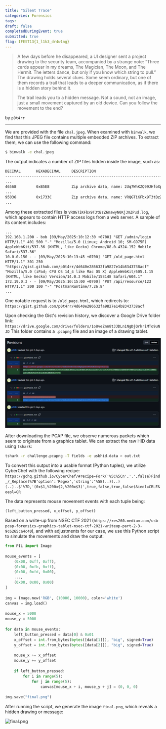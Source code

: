 ```yaml
---
title: "Silent Trace"
categories: Forensics
tags: 
draft: false
completedDuringEvent: true
submitted: true
flag: IFEST13{1_l1k3_dr4w1ng}
---
```

> A few days before he disappeared, a UI designer sent a project drawing to the security team, accompanied by a strange note: “Three cards appear in my dreams, The Magician, The Moon, and The Hermit. The letters dance, but only if you know which string to pull.” The drawing holds several clues. Some seem ordinary, but one of them records a trail that leads to a deeper communication, as if there is a hidden story behind it.
>
> The trail leads you to a hidden message. Not a sound, not an image, just a small movement captured by an old device. Can you follow the movement to the end?

by `p0t4rr`

---

We are provided with the file `chal.jpeg`. When examined with `binwalk`, we find that this JPEG file contains multiple embedded ZIP archives. To extract them, we can use the following command:

```bash
$ binwalk -e chal.jpeg                                   
```

The output indicates a number of ZIP files hidden inside the image, such as:

```bash
DECIMAL       HEXADECIMAL     DESCRIPTION
--------------------------------------------------------------------------------
...
46568         0xB5E8          Zip archive data, name: 2Uq7WhKZQ99JHfoXpNggwwygoYYR6oa0.log
...
95036         0x1733C         Zip archive data, name: VRQGTiKFbx9T3tBzZ6mawyN0Kj3mZPud.log
...
```

Among these extracted files is `VRQGTiKFbx9T3tBzZ6mawyN0Kj3mZPud.log`, which appears to contain HTTP access logs from a web server. A sample of its content includes:

```
...
192.168.1.200 - bob [09/May/2025:10:12:30 +0700] "GET /admin/login HTTP/1.1" 401 500 "-" "Mozilla/5.0 (Linux; Android 10; SM-G975F) AppleWebKit/537.36 (KHTML, like Gecko) Chrome/88.0.4324.152 Mobile Safari/537.36"
10.0.0.150 - - [09/May/2025:10:13:45 +0700] "GET /old_page.html HTTP/1.1" 301 250 "https://gist.github.com/p0t4rr/4d640e286632fa9827e14b8343738acf" "Mozilla/5.0 (iPad; CPU OS 14_4 like Mac OS X) AppleWebKit/605.1.15 (KHTML, like Gecko) Version/14.0.3 Mobile/15E148 Safari/604.1"
172.19.0.3 - - [09/May/2025:10:15:00 +0700] "PUT /api/resource/123 HTTP/1.1" 200 100 "-" "PostmanRuntime/7.26.8"
...
```

One notable request is to `/old_page.html`, which redirects to:
`https://gist.github.com/p0t4rr/4d640e286632fa9827e14b8343738acf`

Upon checking the Gist's revision history, we discover a Google Drive folder link:
`https://drive.google.com/drive/folders/1o8veZnn8tJJDLn1NgDjQrkriMTo9uNJD`
This folder contains a `.pcapng` file and an image of a drawing tablet.

![alt text](image.png)

After downloading the PCAP file, we observe numerous packets which seem to originate from a graphics tablet. We can extract the raw HID data using `tshark`:

```bash
tshark -r challenge.pcapng -T fields -e usbhid.data > out.txt
```

To convert this output into a usable format (Python tuples), we utilize CyberChef with the following recipe:
`https://gchq.github.io/CyberChef/#recipe=Fork('%5C%5Cn',',',false)Find_/_Replace(%7B'option':'Regex','string':'%5E(..)(..)(..)..$'%7D,'(0x$1,%200x$2,%200x$3)',true,false,true,false)&ieol=CRLF&oeol=CR`

The data represents mouse movement events with each tuple being:

```python
(left_button_pressed, x_offset, y_offset)
```

Based on a write-up from NSEC CTF 2021 (`https://res260.medium.com/usb-pcap-forensics-graphics-tablet-nsec-ctf-2021-writeup-part-2-3-9c6265ca4c40`), and with adjustments for our case, we use this Python script to simulate the movements and draw the output:

```py
from PIL import Image

mouse_events = [
    (0x00, 0xff, 0xff),
    (0x00, 0xfb, 0xff),
    (0x00, 0xfd, 0x00),
    ...,
    (0x00, 0x00, 0x00)
]

img = Image.new('RGB', (10000, 10000), color='white')
canvas = img.load()

mouse_x = 5000
mouse_y = 5000

for data in mouse_events:
    left_button_pressed = data[0] & 0x01
    x_offset = int.from_bytes(bytes([data[1]]), "big", signed=True)
    y_offset = int.from_bytes(bytes([data[2]]), "big", signed=True)

    mouse_x += x_offset
    mouse_y += y_offset

    if left_button_pressed:
        for i in range(5):
            for j in range(5):
                canvas[mouse_x + i, mouse_y + j] = (0, 0, 0)

img.save("final.png")
```

After running the script, we generate the image `final.png`, which reveals a hidden drawing or message:

![final.png](final.png)
